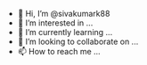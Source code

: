 - 👋 Hi, I’m @sivakumark88
- 👀 I’m interested in ...
- 🌱 I’m currently learning ...
- 💞️ I’m looking to collaborate on ...
- 📫 How to reach me ...

<!---
sivakumark88/sivakumark88 is a ✨ special ✨ repository because its `README.md` (this file) appears on your GitHub profile.
You can click the Preview link to take a look at your changes....
--->
